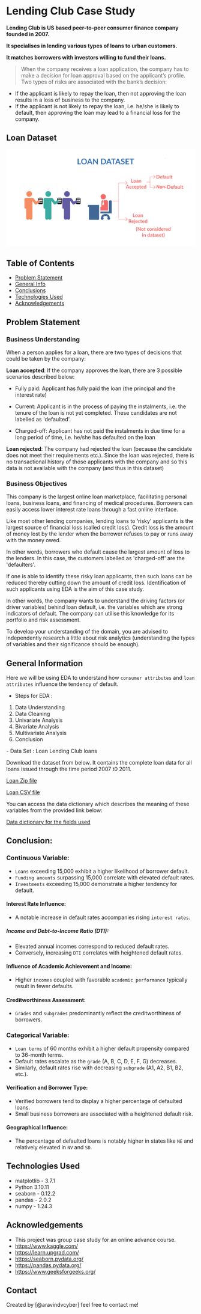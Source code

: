 # Lending Club Case Study

**Lending Club is US based peer-to-peer consumer finance company founded in 2007.**

**It specialises in lending various types of loans to urban customers.**

**It matches borrowers with investors willing to fund their loans.**

> When the company receives a loan application, the company has to make a decision for loan approval based on the applicant’s profile. Two types of risks are associated with the bank’s decision:

- If the applicant is likely to repay the loan, then not approving the loan results in a loss of business to the company.
- If the applicant is not likely to repay the loan, i.e. he/she is likely to default, then approving the loan may lead to a financial loss for the company.

## Loan Dataset

![Loan Dataset](Loan_image.png)


## Table of Contents

- [Problem Statement](#problem-statement)
- [General Info](#general-information)
- [Conclusions](#conclusions)
- [Technologies Used](#technologies-used)
- [Acknowledgements](#acknowledgements)

## Problem Statement

### Business Understanding

When a person applies for a loan, there are two types of decisions that could be taken by the company:

**Loan accepted**: If the company approves the loan, there are 3 possible scenarios described below:

- Fully paid: Applicant has fully paid the loan (the principal and the interest rate)

- Current: Applicant is in the process of paying the instalments, i.e. the tenure of the loan is not yet completed. These candidates are not labelled as 'defaulted'.

- Charged-off: Applicant has not paid the instalments in due time for a long period of time, i.e. he/she has defaulted on the loan

**Loan rejected**: The company had rejected the loan (because the candidate does not meet their requirements etc.). Since the loan was rejected, there is no transactional history of those applicants with the company and so this data is not available with the company (and thus in this dataset)

### Business Objectives

This company is the largest online loan marketplace, facilitating personal loans, business loans, and financing of medical procedures. Borrowers can easily access lower interest rate loans through a fast online interface.

Like most other lending companies, lending loans to ‘risky’ applicants is the largest source of financial loss (called credit loss). Credit loss is the amount of money lost by the lender when the borrower refuses to pay or runs away with the money owed. 

In other words, borrowers who default cause the largest amount of loss to the lenders. In this case, the customers labelled as 'charged-off' are the 'defaulters'.

If one is able to identify these risky loan applicants, then such loans can be reduced thereby cutting down the amount of credit loss. Identification of such applicants using EDA is the aim of this case study.

In other words, the company wants to understand the driving factors (or driver variables) behind loan default, i.e. the variables which are strong indicators of default. The company can utilise this knowledge for its portfolio and risk assessment.

To develop your understanding of the domain, you are advised to independently research a little about risk analytics (understanding the types of variables and their significance should be enough).

## General Information

Here we will be using EDA to understand how `consumer attributes` and `loan attributes` influence the tendency of default.

- Steps for EDA :
<ol>
    <li>Data Understanding</li>
    <li>Data Cleaning</li>
    <li>Univariate Analysis</li>
    <li>Bivariate Analysis</li>
    <li>Multivariate Analysis</li>
    <li>Conclusion</li>
</ol>
- Data Set : Loan Lending Club loans

Download the dataset from below. It contains the complete loan data for all loans issued through the time period 2007 t0 2011.

[Loan Zip file](dataset/loan.zip)

[Loan CSV file](dataset/loan.csv)

You can access the data dictionary which describes the meaning of these variables from the provided link below:

[Data dictionary for the fields used](dataset/Data_Dictionary.csv)

## Conclusion: 

### Continuous Variable:

- `Loans` exceeding 15,000 exhibit a higher likelihood of borrower default.
- `Funding amounts` surpassing 15,000 correlate with elevated default rates.
- `Investments` exceeding 15,000 demonstrate a higher tendency for default.

#### Interest Rate Influence:

- A notable increase in default rates accompanies rising `interest rates`.

##### Income and Debt-to-Income Ratio (DTI):

- Elevated annual incomes correspond to reduced default rates.
- Conversely, increasing `DTI` correlates with heightened default rates.

#### Influence of Academic Achievement and Income:

- Higher `incomes` coupled with favorable `academic performance` typically result in fewer defaults.

#### Creditworthiness Assessment:

- `Grades` and `subgrades` predominantly reflect the creditworthiness of borrowers.

### Categorical Variable:

- `Loan terms` of 60 months exhibit a higher default propensity compared to 36-month terms.
- Default rates escalate as the `grade` (A, B, C, D, E, F, G) decreases.
- Similarly, default rates rise with decreasing `subgrade` (A1, A2, B1, B2, etc.).

#### Verification and Borrower Type:

- Verified borrowers tend to display a higher percentage of defaulted loans.
- Small business borrowers are associated with a heightened default risk.

#### Geographical Influence:

- The percentage of defaulted loans is notably higher in states like `NE` and relatively elevated in `NV` and `SD`.


## Technologies Used

- matplotlib - 3.7.1
- Python 3.10.11
- seaborn - 0.12.2
- pandas - 2.0.2
- numpy - 1.24.3

## Acknowledgements

- This project was group case study for an online advance course.
- https://www.kaggle.com/
- https://learn.upgrad.com/
- https://seaborn.pydata.org/
- https://pandas.pydata.org/
- https://www.geeksforgeeks.org/

## Contact

Created by [@aravindvcyber] feel free to contact me!
